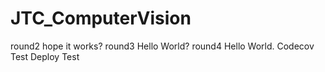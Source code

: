 # JTC_ComputerVision
round2 hope it works?
round3 Hello World?
round4 Hello World.
Codecov Test
Deploy Test
